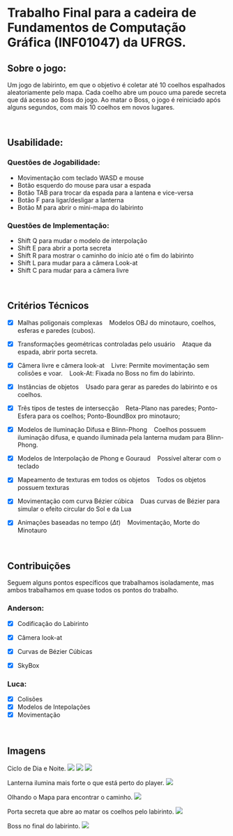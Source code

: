 # Trabalho Final para a cadeira de Fundamentos de Computação Gráfica (INF01047) da UFRGS.


## Sobre o jogo:
  Um jogo de labirinto, em que o objetivo é coletar até 10 coelhos espalhados aleatoriamente pelo mapa. Cada coelho abre um pouco uma parede secreta que dá acesso ao Boss do jogo.
Ao matar o Boss, o jogo é reiniciado após alguns segundos, com mais 10 coelhos em novos lugares.

<br>

## Usabilidade:
### Questões de Jogabilidade:
 - Movimentação com teclado WASD e mouse
 - Botão esquerdo do mouse para usar a espada
 - Botão TAB para trocar da espada para a lantena e vice-versa
 - Botão F para ligar/desligar a lanterna
 - Botão M para abrir o mini-mapa do labirinto

### Questões de Implementação:
 - Shift Q para mudar o modelo de interpolação
 - Shift E para abrir a porta secreta
 - Shift R para mostrar o caminho do início até o fim do labirinto
 - Shift L para mudar para a câmera Look-at
 - Shift C para mudar para a câmera livre

<br>

## Critérios Técnicos
- [x] Malhas poligonais complexas 
&nbsp;&nbsp; Modelos OBJ do minotauro, coelhos, esferas e paredes (cubos).

- [x] Transformações geométricas controladas pelo usuário 
&nbsp;&nbsp; Ataque da espada, abrir porta secreta.

- [x] Câmera livre e câmera look-at 
&nbsp;&nbsp; Livre: Permite movimentação sem colisões e voar. 
&nbsp;&nbsp; Look-At: Fixada no Boss no fim do labirinto.

- [x] Instâncias de objetos
&nbsp;&nbsp; Usado para gerar as paredes do labirinto e os coelhos.

- [x] Três tipos de testes de intersecção
&nbsp;&nbsp; Reta-Plano nas paredes; Ponto-Esfera para os coelhos; Ponto-BoundBox pro minotauro;

- [x] Modelos de Iluminação Difusa e Blinn-Phong 
&nbsp;&nbsp; Coelhos possuem iluminação difusa, e quando iluminada pela lanterna mudam para Blinn-Phong.

- [x] Modelos de Interpolação de Phong e Gouraud 
&nbsp;&nbsp; Possível alterar com o teclado

- [x] Mapeamento de texturas em todos os objetos 
&nbsp;&nbsp; Todos os objetos possuem texturas

- [x] Movimentação com curva Bézier cúbica 
&nbsp;&nbsp; Duas curvas de Bézier para simular o efeito circular do Sol e da Lua

- [x] Animações baseadas no tempo ($\Delta t$) 
&nbsp;&nbsp; Movimentação, Morte do Minotauro


<br>

## Contribuições

Seguem alguns pontos específicos que trabalhamos isoladamente, mas ambos trabalhamos em quase todos os pontos do trabalho.

### Anderson:
- [x] Codificação do Labirinto
- [x] Câmera look-at
- [x] Curvas de Bézier Cúbicas
- [x] SkyBox


### Luca: 
- [x] Colisões
- [x] Modelos de Intepolações
- [x] Movimentação

<br>

## Imagens

Ciclo de Dia e Noite.
  <img src="Imgs/LabirintoDia.png">
  <img src="Imgs/LabirintoPorDoSol.png">
  <img src="Imgs/LabirintoNoite.png">


Lanterna ilumina mais forte o que está perto do player.
  <img src="Imgs/Lanterna.png">


Olhando o Mapa para encontrar o caminho.
<img src="Imgs/OlhandoMapa.png">

Porta secreta que abre ao matar os coelhos pelo labirinto.
<img src="Imgs/PortaSecreta.png">

Boss no final do labirinto.
<img src="Imgs/Boss.png">
